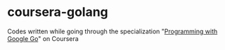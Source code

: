 # coursera-golang
Codes written while going through the specialization "[Programming with Google Go](https://www.coursera.org/specializations/google-golang)" on Coursera
